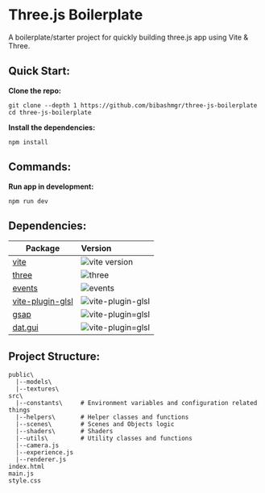 # Three.js Boilerplate

A boilerplate/starter project for quickly building three.js app using Vite & Three.

## Quick Start:

__Clone the repo:__

```
git clone --depth 1 https://github.com/bibashmgr/three-js-boilerplate
cd three-js-boilerplate
```

__Install the dependencies:__

```
npm install
```

## Commands:

__Run app in development:__

```
npm run dev
```

## Dependencies:

| Package                                         | Version                                                                          |
| ----------------------------------------------- | :------------------------------------------------------------------------------- |
| [vite](packages/vite)                           | ![vite version](https://img.shields.io/npm/v/vite.svg?label=%20)                 |
| [three](packages/three)                         | ![three](https://img.shields.io/npm/v/three?label=%20)                           |
| [events](packages/events)                       | ![events](https://img.shields.io/npm/v/events?label=%20)                         |
| [vite-plugin-glsl](packages/vite-glsl-plugin)   | ![vite-plugin-glsl](https://img.shields.io/npm/v/vite-plugin-glsl?label=%20)     |
| [gsap](packages/gsap)   | ![vite-plugin=glsl](https://img.shields.io/npm/v/gsap?label=%20)     |
| [dat.gui](packages/dat.gui)   | ![vite-plugin=glsl](https://img.shields.io/npm/v/dat.gui?label=%20)     |

## Project Structure:

```
public\
  |--models\
  |--textures\
src\
  |--constants\     # Environment variables and configuration related things
  |--helpers\       # Helper classes and functions
  |--scenes\        # Scenes and Objects logic
  |--shaders\       # Shaders
  |--utils\         # Utility classes and functions
  |--camera.js
  |--experience.js
  |--renderer.js
index.html
main.js
style.css
```
